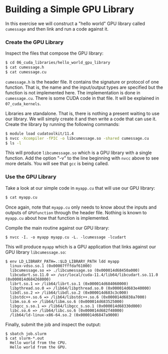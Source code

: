 # Building a Simple GPU Library

In this exercise we will construct a "hello world" GPU library called `cumessage` and then link and run a code against it.

### Create the GPU Library

Inspect the files that compose the GPU library:

```bash
$ cd 06_cuda_libraries/hello_world_gpu_library
$ cat cumessage.h
$ cat cumessage.cu
```

`cumessage.h` is the header file. It contains the signature or protocol of one function. That is, the name and the input/output types are specified but the function is not implemented here. The implementation is done in `cumessage.cu`. There is some CUDA code in that file. It will be explained in `07_cuda_kernels`.

Libraries are standalone. That is, there is nothing a present waiting to use our library. We will simply create it and then write a code that can use it. Create the library by running the following commands:

```bash
$ module load cudatoolkit/11.4
$ nvcc -Xcompiler -fPIC -o libcumessage.so -shared cumessage.cu
$ ls -l
```

This will produce `libcumessage.so` which is a GPU library with a single function. Add the option "-v" to the line beginning with `nvcc` above to see more details. You will see that `gcc` is being called.

### Use the GPU Library

Take a look at our simple code in `myapp.cu` that will use our GPU library:

```bash
$ cat myapp.cu
```

Once again, note that `myapp.cu` only needs to know about the inputs and outputs of `GPUfunction` through the header file. Nothing is known to `myapp.cu` about how that function is implemented.

Compile the main routine against our GPU library:

```
$ nvcc -I. -o myapp myapp.cu -L. -lcumessage -lcudart
```

This will produce `myapp` which is a GPU application that links against our GPU library `libcumessage.so`:

```
$ env LD_LIBRARY_PATH=.:$LD_LIBRARY_PATH ldd myapp
  linux-vdso.so.1 (0x00007fffdaf61000)
  libcumessage.so => ./libcumessage.so (0x000014d68450a000)
  libcudart.so.11.0 => /usr/local/cuda-11.4/lib64/libcudart.so.11.0 (0x000014d684268000)
  librt.so.1 => /lib64/librt.so.1 (0x000014d684060000)
  libpthread.so.0 => /lib64/libpthread.so.0 (0x000014d683e40000)
  libdl.so.2 => /lib64/libdl.so.2 (0x000014d683c3c000)
  libstdc++.so.6 => /lib64/libstdc++.so.6 (0x000014d6838a7000)
  libm.so.6 => /lib64/libm.so.6 (0x000014d683525000)
  libgcc_s.so.1 => /lib64/libgcc_s.so.1 (0x000014d68330d000)
  libc.so.6 => /lib64/libc.so.6 (0x000014d682f48000)
  /lib64/ld-linux-x86-64.so.2 (0x000014d6847a9000)
  ```
Finally, submit the job and inspect the output:
  
```
$ sbatch job.slurm
$ cat slurm-*.out
  Hello world from the CPU.
  Hello world from the GPU.
```
